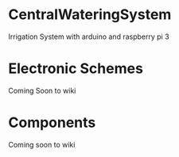 # CentralWateringSystem
Irrigation System with arduino and raspberry pi 3

# Electronic Schemes 
Coming Soon to wiki
# Components
Coming soon to wiki
